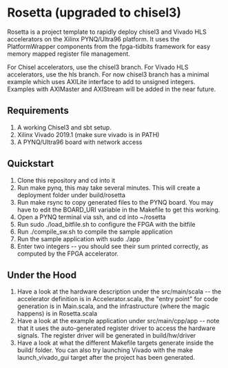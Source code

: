 # Rosetta (upgraded to chisel3)
Rosetta is a project template to rapidly deploy chisel3 and Vivado HLS accelerators on the Xilinx PYNQ/Ultra96 platform. It uses the PlatformWrapper components from the fpga-tidbits framework for easy memory mapped register file management. 

For Chisel accelerators, use the chisel3 branch. For Vivado HLS accelerators, use the hls branch. For now chisel3 branch has a minimal example which uses AXILite interface to add to unsigned integers. Examples with AXIMaster and AXIStream will be added in the near future.

## Requirements
1. A working Chisel3 and sbt setup.
2. Xilinx Vivado 2019.1 (make sure vivado is in PATH)
3. A PYNQ/Ultra96 board with network access

## Quickstart
1. Clone this repository and cd into it
2. Run make pynq, this may take several minutes. This will create a deployment folder under build/rosetta
3. Run make rsync to copy generated files to the PYNQ board. You may have to edit the BOARD_URI variable in the Makefile to get this working.
4. Open a PYNQ terminal via ssh, and cd into ~/rosetta
5. Run sudo ./load_bitfile.sh to configure the FPGA with the bitfile
6. Run ./compile_sw.sh to compile the sample application
7. Run the sample application with sudo ./app
8. Enter two integers -- you should see their sum printed correctly, as computed by the FPGA accelerator.

## Under the Hood
1. Have a look at the hardware description under the src/main/scala -- the accelerator definition is in Accelerator.scala, the "entry point" for code generation is in Main.scala, and the infrastructure (where the magic happens) is in Rosetta.scala
2. Have a look at the example application under src/main/cpp/app -- note that it uses the auto-generated register driver to access the hardware signals. The register driver will be generated in build/hw/driver
3. Have a look at what the different Makefile targets generate inside the build/ folder. You can also try launching Vivado with the make launch_vivado_gui target after the project has been generated.

